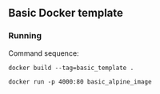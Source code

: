 ## Basic Docker template

### Running
Command sequence:

`docker build --tag=basic_template .`

`docker run -p 4000:80 basic_alpine_image`